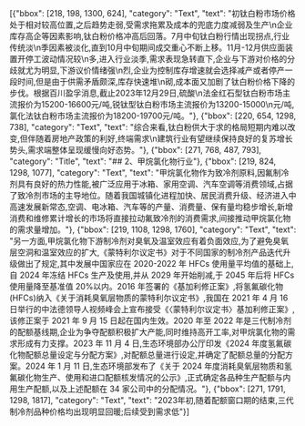 [{"bbox": [218, 198, 1300, 624], "category": "Text", "text": "初钛白粉市场价格处于相对较高位置,之后趋势走弱,受需求拖累及成本的兜底力度减弱及生产\n企业库存高企等因素影响,钛白粉价格冲高后回落。7月中旬钛白粉行情出现拐点,行业传统淡\n季因素被淡化,直到10月中旬期间成交重心不断上移。11月-12月供应面装置开停工波动情况较\n多,进入行业淡季,需求表现急转直下,企业与下游对价格的分歧就尤为明显,下游议价情绪强\n烈,企业为控制库存增速就会选择减产或者停产一段时间,但是由于供需矛盾颇深,库存快速堆\n砌,成本面又加剧了钛白粉价格下降的步伐。根据百川盈孚消息,截止2023年12月29日,硫酸\n法金红石型钛白粉市场主流报价为15200-16600元/吨,锐钛型钛白粉市场主流报价为13200-15000\n元/吨,氯化法钛白粉市场主流报价为18200-19700元/吨。"}, {"bbox": [220, 654, 1298, 738], "category": "Text", "text": "综合来看,钛白粉供大于求的格局短期内难以改变,但伴随着房地产政策的利好,终端需求\n建筑行业有望继续保持良好的复苏增长势头,需求端整体呈现缓慢向好态势。"}, {"bbox": [271, 768, 487, 793], "category": "Title", "text": "## 2、甲烷氯化物行业"}, {"bbox": [219, 824, 1298, 1077], "category": "Text", "text": "甲烷氯化物作为致冷剂原料,因氟制冷剂具有良好的热力性能,被广泛应用于冰箱、家用空调、汽车空调等消费领域,占据了致冷剂市场的主导地位。随着我国城镇化进程加快、居民消费升级、经济进入中高速发展新常态,空调、电冰箱、汽车等的产量、消费量、保有量均稳步增长,新增消费和维修累计增长的市场将直接拉动氟致冷剂的消费需求,间接推动甲烷氯化物的需求量增加。"}, {"bbox": [219, 1108, 1298, 1760], "category": "Text", "text": "另一方面,甲烷氯化物下游制冷剂对臭氧及温室效应有着负面效应,为了避免臭氧层空洞和温室效应的扩大,《蒙特利尔议定书》对于不同国家的制冷剂产品迭代升级做出了规定,其中发展中国家应在 2020-2022 年 HFCs 使用量平均值的基础上,自 2024 年冻结 HFCs 生产及使用,并从 2029 年开始削减,于 2045 年后将 HFCs 使用量降至基准值 20%以内。2016 年签署的《基加利修正案》,将氢氟碳化物(HFCs)纳入《关于消耗臭氧层物质的蒙特利尔议定书》,我国在 2021 年 4 月 16 日举行的中法德领导人视频峰会上宣布接受《〈蒙特利尔议定书〉基加利修正案》,该修正案于 2021 年 9 月 15 日起在国内生效。2020 年至 2022 年是三代制冷剂的配额基线期,企业为争夺配额积极扩大产能,同时维持高开工率,对甲烷氯化物的需求形成有力支撑。2023 年 11 月 4 日,生态环境部办公厅印发《2024 年度氢氟碳化物配额总量设定与分配方案》,对配额总量进行设定,并确定了配额总量的分配方案。2024 年 1 月 11 日,生态环境部发布了《关于 2024 年度消耗臭氧层物质和氢氟碳化物生产、使用和进口配额核发情况的公示》,正式确定各品种生产配额与内用生产配额,以及上述配额在 34 家公司中的分配情况。"}, {"bbox": [271, 1791, 1298, 1817], "category": "Text", "text": "2023年初,随着配额窗口期的结束,三代制冷剂品种价格均出现明显回暖;后续受到需求低"}]